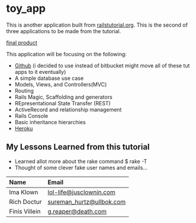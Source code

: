 # toy_app
This is another application built from [railstutorial.org](https://www.railstutorial.org/book/toy_app). This is the second of three applications to be made from the tutorial.

[final product](https://pure-river-25532.herokuapp.com/)

This application will be focusing on the following:
  - [Github](github.com) (i decided to use instead of bitbucket might move all of these tut apps to it eventually)
  - A simple database use case
  - Models, Views, and Controllers(MVC)
  - Routing
  - Rails Magic, Scaffolding and generators
  - REpresentational State Transfer (REST)
  - ActiveRecord and relationship management
  - Rails Console
  - Basic inheritance hierarchies
  - [Heroku](heroku.com)

## My Lessons Learned from this tutorial
* Learned allot more about the rake command $ rake -T
* Thought of some clever fake user names and emails...

| Name 	| Email |
|:-------|:-------------|
|Ima Klown|lol-life@jusclownin.com|
|Rich Doctur|sureman_hurtz@ullbok.com|
|Finis Villein|g.reaper@death.com|
